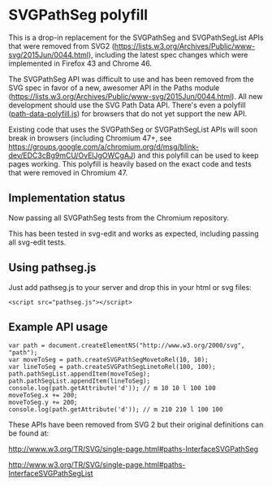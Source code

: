 # SVGPathSeg polyfill

This is a drop-in replacement for the SVGPathSeg and SVGPathSegList APIs that were removed from SVG2 (https://lists.w3.org/Archives/Public/www-svg/2015Jun/0044.html), including the latest spec changes which were implemented in Firefox 43 and Chrome 46.

The SVGPathSeg API was difficult to use and has been removed from the SVG spec in favor of a new, awesomer API in the Paths module (https://lists.w3.org/Archives/Public/www-svg/2015Jun/0044.html). All new development should use the SVG Path Data API. There's even a polyfill ([path-data-polyfill.js](https://github.com/jarek-foksa/path-data-polyfill.js)) for browsers that do not yet support the new API.

Existing code that uses the SVGPathSeg or SVGPathSegList APIs will soon break in browsers (including Chromium 47+, see https://groups.google.com/a/chromium.org/d/msg/blink-dev/EDC3cBg9mCU/OvElJgOWCgAJ) and this polyfill can be used to keep pages working. This polyfill is heavily based on the exact code and tests that were removed in Chromium 47.

## Implementation status

Now passing all SVGPathSeg tests from the Chromium repository.

This has been tested in svg-edit and works as expected, including passing all svg-edit tests.

## Using pathseg.js
Just add pathseg.js to your server and drop this in your html or svg files:
```
<script src="pathseg.js"></script>
```

## Example API usage
```
var path = document.createElementNS("http://www.w3.org/2000/svg", "path");
var moveToSeg = path.createSVGPathSegMovetoRel(10, 10);
var lineToSeg = path.createSVGPathSegLinetoRel(100, 100);
path.pathSegList.appendItem(moveToSeg);
path.pathSegList.appendItem(lineToSeg);
console.log(path.getAttribute('d')); // m 10 10 l 100 100
moveToSeg.x += 200;
moveToSeg.y += 200;
console.log(path.getAttribute('d')); // m 210 210 l 100 100
```

These APIs have been removed from SVG 2 but their original definitions can be found at:

http://www.w3.org/TR/SVG/single-page.html#paths-InterfaceSVGPathSeg

http://www.w3.org/TR/SVG/single-page.html#paths-InterfaceSVGPathSegList


